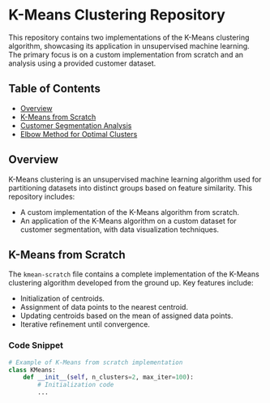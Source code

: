 # K-Means Clustering Repository

This repository contains two implementations of the K-Means clustering algorithm, showcasing its application in unsupervised machine learning. The primary focus is on a custom implementation from scratch and an analysis using a provided customer dataset.

## Table of Contents
- [Overview](#overview)
- [K-Means from Scratch](#k-means-from-scratch)
- [Customer Segmentation Analysis](#customer-segmentation-analysis)
- [Elbow Method for Optimal Clusters](#elbow-method-for-optimal-clusters)


## Overview
K-Means clustering is an unsupervised machine learning algorithm used for partitioning datasets into distinct groups based on feature similarity. This repository includes:
- A custom implementation of the K-Means algorithm from scratch.
- An application of the K-Means algorithm on a custom dataset for customer segmentation, with data visualization techniques.

## K-Means from Scratch
The `kmean-scratch` file contains a complete implementation of the K-Means clustering algorithm developed from the ground up. Key features include:
- Initialization of centroids.
- Assignment of data points to the nearest centroid.
- Updating centroids based on the mean of assigned data points.
- Iterative refinement until convergence.

### Code Snippet
```python
# Example of K-Means from scratch implementation
class KMeans:
    def __init__(self, n_clusters=2, max_iter=100):
        # Initialization code
        ...

